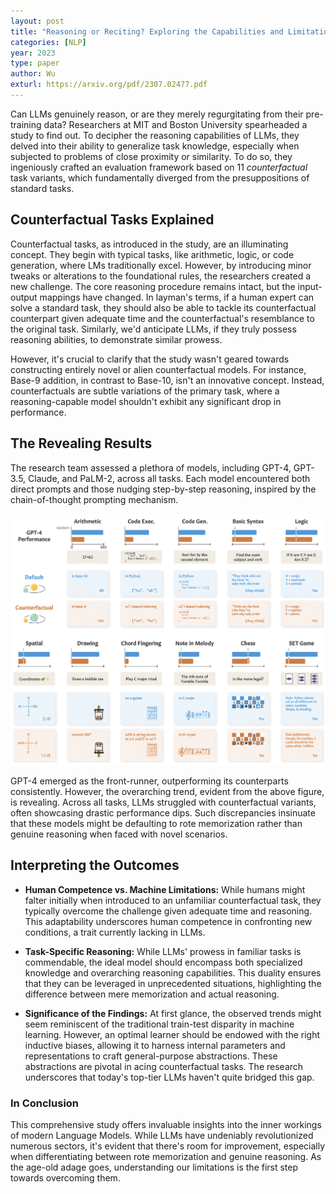 ```yaml
---
layout: post
title: "Reasoning or Reciting? Exploring the Capabilities and Limitations of Language Models Through Counterfactual Tasks"
categories: [NLP]
year: 2023
type: paper
author: Wu
exturl: https://arxiv.org/pdf/2307.02477.pdf
---
```

Can LLMs genuinely reason, or are they merely regurgitating from their pre-training data? Researchers at MIT and Boston University spearheaded a study to find out. To decipher the reasoning capabilities of LLMs, they delved into their ability to generalize task knowledge, especially when subjected to problems of close proximity or similarity. To do so, they ingeniously crafted an evaluation framework based on 11 *counterfactual* task variants, which fundamentally diverged from the presuppositions of standard tasks.

## Counterfactual Tasks Explained

Counterfactual tasks, as introduced in the study, are an illuminating concept. They begin with typical tasks, like arithmetic, logic, or code generation, where LMs traditionally excel. However, by introducing minor tweaks or alterations to the foundational rules, the researchers created a new challenge. The core reasoning procedure remains intact, but the input-output mappings have changed. In layman's terms, if a human expert can solve a standard task, they should also be able to tackle its counterfactual counterpart given adequate time and the counterfactual's resemblance to the original task. Similarly, we'd anticipate LLMs, if they truly possess reasoning abilities, to demonstrate similar prowess.

However, it's crucial to clarify that the study wasn't geared towards constructing entirely novel or alien counterfactual models. For instance, Base-9 addition, in contrast to Base-10, isn't an innovative concept. Instead, counterfactuals are subtle variations of the primary task, where a reasoning-capable model shouldn't exhibit any significant drop in performance.

## The Revealing Results

The research team assessed a plethora of models, including GPT-4, GPT-3.5, Claude, and PaLM-2, across all tasks. Each model encountered both direct prompts and those nudging step-by-step reasoning, inspired by the chain-of-thought prompting mechanism.

![Model Performance](/public/images/reciteorreason.png)

GPT-4 emerged as the front-runner, outperforming its counterparts consistently. However, the overarching trend, evident from the above figure, is revealing. Across all tasks, LLMs struggled with counterfactual variants, often showcasing drastic performance dips. Such discrepancies insinuate that these models might be defaulting to rote memorization rather than genuine reasoning when faced with novel scenarios.

## Interpreting the Outcomes

* **Human Competence vs. Machine Limitations:** While humans might falter initially when introduced to an unfamiliar counterfactual task, they typically overcome the challenge given adequate time and reasoning. This adaptability underscores human competence in confronting new conditions, a trait currently lacking in LLMs.

* **Task-Specific Reasoning:** While LLMs' prowess in familiar tasks is commendable, the ideal model should encompass both specialized knowledge and overarching reasoning capabilities. This duality ensures that they can be leveraged in unprecedented situations, highlighting the difference between mere memorization and actual reasoning.

* **Significance of the Findings:** At first glance, the observed trends might seem reminiscent of the traditional train-test disparity in machine learning. However, an optimal learner should be endowed with the right inductive biases, allowing it to harness internal parameters and representations to craft general-purpose abstractions. These abstractions are pivotal in acing counterfactual tasks. The research underscores that today's top-tier LLMs haven't quite bridged this gap.

### **In Conclusion**

This comprehensive study offers invaluable insights into the inner workings of modern Language Models. While LLMs have undeniably revolutionized numerous sectors, it's evident that there's room for improvement, especially when differentiating between rote memorization and genuine reasoning. As the age-old adage goes, understanding our limitations is the first step towards overcoming them.
